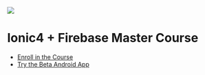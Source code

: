 <a href="https://slackin-pbfjhfxnsa.now.sh"><img src="https://slackin-pbfjhfxnsa.now.sh/badge.svg"></a>

# Ionic4 + Firebase Master Course

- [Enroll in the Course](https://projects.angularfirebase.com/p/ionic-4-firebase-master-course/)
- [Try the Beta Android App](https://play.google.com/apps/testing/com.angularfirebase.ionfire)
